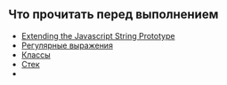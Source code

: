 ## Что прочитать перед выполнением

- [Extending the Javascript String Prototype](https://www.codementor.io/@dhruvkumarjha/extending-the-javascript-string-prototype-f3o5xjia6)
- [Регулярные выражения](https://learn.javascript.ru/regular-expressions)
- [Классы](https://learn.javascript.ru/classes)
- [Стек](https://ru.wikipedia.org/wiki/%D0%A1%D1%82%D0%B5%D0%BA)
- 
